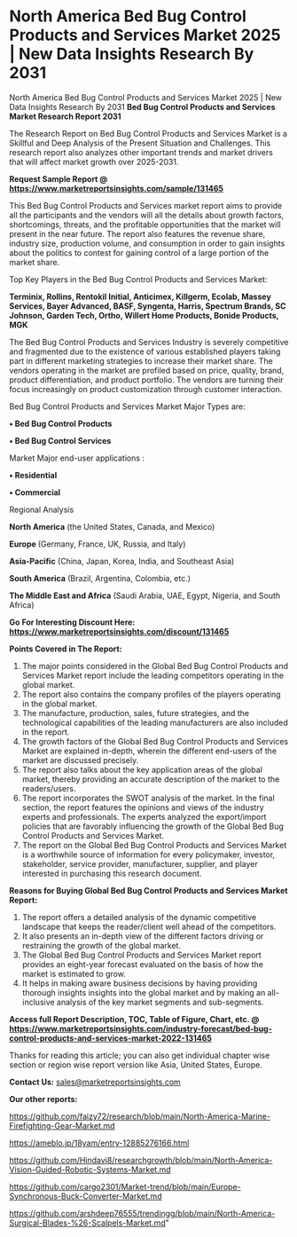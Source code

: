 # North America Bed Bug Control Products and Services Market 2025 | New Data Insights Research By 2031
North America Bed Bug Control Products and Services Market 2025 | New Data Insights Research By 2031
<strong>Bed Bug Control Products and Services Market Research Report 2031</strong>

The Research Report on Bed Bug Control Products and Services Market is a Skillful and Deep Analysis of the Present Situation and Challenges. This research report also analyzes other important trends and market drivers that will affect market growth over 2025-2031.

<strong>Request Sample Report @ <a href=https://www.marketreportsinsights.com/sample/131465>https://www.marketreportsinsights.com/sample/131465</a></strong>

This Bed Bug Control Products and Services market report aims to provide all the participants and the vendors will all the details about growth factors, shortcomings, threats, and the profitable opportunities that the market will present in the near future. The report also features the revenue share, industry size, production volume, and consumption in order to gain insights about the politics to contest for gaining control of a large portion of the market share.

Top Key Players in the Bed Bug Control Products and Services Market:

<strong>Terminix, Rollins, Rentokil Initial, Anticimex, Killgerm, Ecolab, Massey Services, Bayer Advanced, BASF, Syngenta, Harris, Spectrum Brands, SC Johnson, Garden Tech, Ortho, Willert Home Products, Bonide Products, MGK</strong>

The Bed Bug Control Products and Services Industry is severely competitive and fragmented due to the existence of various established players taking part in different marketing strategies to increase their market share. The vendors operating in the market are profiled based on price, quality, brand, product differentiation, and product portfolio. The vendors are turning their focus increasingly on product customization through customer interaction.

Bed Bug Control Products and Services Market Major Types are:

<strong>• Bed Bug Control Products

• Bed Bug Control Services</strong>

Market Major end-user applications :

<strong>• Residential

• Commercial</strong>

Regional Analysis

</u><strong><b>North America</b></strong> (the United States, Canada, and Mexico)

<strong><b>Europe </b></strong>(Germany, France, UK, Russia, and Italy)

<strong><b>Asia-Pacific</b></strong> (China, Japan, Korea, India, and Southeast Asia)

<strong><b>South America</b></strong> (Brazil, Argentina, Colombia, etc.)

<strong><b>The Middle East and Africa</b></strong> (Saudi Arabia, UAE, Egypt, Nigeria, and South Africa)

<strong>Go For Interesting Discount Here: <a href=https://www.marketreportsinsights.com/discount/131465>https://www.marketreportsinsights.com/discount/131465</a></strong>

<strong>Points Covered in The Report:</strong>
<ol>
  <li>The major points considered in the Global Bed Bug Control Products and Services Market report include the leading competitors operating in the global market.</li>
  <li>The report also contains the company profiles of the players operating in the global market.</li>
  <li>The manufacture, production, sales, future strategies, and the technological capabilities of the leading manufacturers are also included in the report.</li>
  <li>The growth factors of the Global Bed Bug Control Products and Services Market are explained in-depth, wherein the different end-users of the market are discussed precisely.</li>
  <li>The report also talks about the key application areas of the global market, thereby providing an accurate description of the market to the readers/users.</li>
  <li>The report incorporates the SWOT analysis of the market. In the final section, the report features the opinions and views of the industry experts and professionals. The experts analyzed the export/import policies that are favorably influencing the growth of the Global Bed Bug Control Products and Services Market.</li>
  <li>The report on the Global Bed Bug Control Products and Services Market is a worthwhile source of information for every policymaker, investor, stakeholder, service provider, manufacturer, supplier, and player interested in purchasing this research document.</li>
</ol>
<strong>Reasons for Buying Global Bed Bug Control Products and Services Market Report:</strong>

<ol>
  <li>The report offers a detailed analysis of the dynamic competitive landscape that keeps the reader/client well ahead of the competitors.</li>
  <li>It also presents an in-depth view of the different factors driving or restraining the growth of the global market.</li>
  <li>The Global Bed Bug Control Products and Services Market report provides an eight-year forecast evaluated on the basis of how the market is estimated to grow.</li>
  <li>It helps in making aware business decisions by having providing thorough insights insights into the global market and by making an all-inclusive analysis of the key market segments and sub-segments.</li>
</ol>
<strong>Access full Report Description, TOC, Table of Figure, Chart, etc. @ <a href=https://www.marketreportsinsights.com/industry-forecast/bed-bug-control-products-and-services-market-2022-131465>https://www.marketreportsinsights.com/industry-forecast/bed-bug-control-products-and-services-market-2022-131465</a></strong>


Thanks for reading this article; you can also get individual chapter wise section or region wise report version like Asia, United States, Europe.

<strong>Contact Us:</strong>
sales@marketreportsinsights.com

<strong>Our other reports:</strong>

<a href=https://github.com/faizy72/research/blob/main/North-America-Marine-Firefighting-Gear-Market.md>https://github.com/faizy72/research/blob/main/North-America-Marine-Firefighting-Gear-Market.md</a>

<a href=https://ameblo.jp/18yam/entry-12885276166.html>https://ameblo.jp/18yam/entry-12885276166.html</a>

<a href=https://github.com/Hindavi8/researchgrowth/blob/main/North-America-Vision-Guided-Robotic-Systems-Market.md>https://github.com/Hindavi8/researchgrowth/blob/main/North-America-Vision-Guided-Robotic-Systems-Market.md</a>

<a href=https://github.com/cargo2301/Market-trend/blob/main/Europe-Synchronous-Buck-Converter-Market.md>https://github.com/cargo2301/Market-trend/blob/main/Europe-Synchronous-Buck-Converter-Market.md</a>

<a href=https://github.com/arshdeep76555/trendingg/blob/main/North-America-Surgical-Blades-%26-Scalpels-Market.md>https://github.com/arshdeep76555/trendingg/blob/main/North-America-Surgical-Blades-%26-Scalpels-Market.md</a>"
